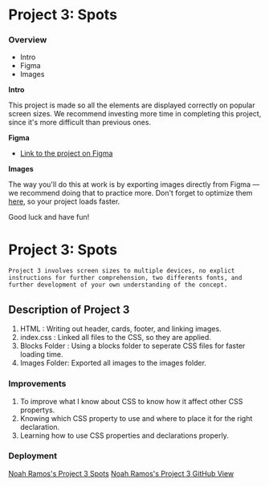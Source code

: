 # Project 3: Spots

### Overview

- Intro
- Figma
- Images

**Intro**

This project is made so all the elements are displayed correctly on popular screen sizes. We recommend investing more time in completing this project, since it's more difficult than previous ones.

**Figma**

- [Link to the project on Figma](https://www.figma.com/file/BBNm2bC3lj8QQMHlnqRsga/Sprint-3-Project-%E2%80%94-Spots?type=design&node-id=2%3A60&mode=design&t=afgNFybdorZO6cQo-1)

**Images**

The way you'll do this at work is by exporting images directly from Figma — we recommend doing that to practice more. Don't forget to optimize them [here](https://tinypng.com/), so your project loads faster.

Good luck and have fun!

# Project 3: Spots

```
Project 3 involves screen sizes to multiple devices, no explict instructions for further comprehension, two differents fonts, and further development of your own understanding of the concept.
```

## Description of Project 3

1. HTML : Writing out header, cards, footer, and linking images.
2. index.css : Linked all files to the CSS, so they are applied.
3. Blocks Folder : Using a blocks folder to seperate CSS files for faster loading time.
4. Images Folder: Exported all images to the images folder.

### Improvements

1. To improve what I know about CSS to know how it affect other CSS propertys.
2. Knowing which CSS property to use and where to place it for the right declaration.
3. Learning how to use CSS properties and declarations properly.

### Deployment

[Noah Ramos's Project 3 Spots](https://noah-ram52.github.io/se_project_spots/)
[Noah Ramos's Project 3 GitHub View](https://github.com/Noah-Ram52/se_project_spots)
